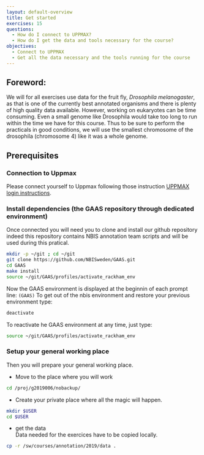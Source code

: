 ```yaml
---
layout: default-overview
title: Get started
exercises: 15
questions:
  - How do I connect to UPPMAX?
  - How do I get the data and tools necessary for the course?
objectives:
  - Connect to UPPMAX
  - Get all the data necessary and the tools running for the course
---
```


## Foreword:

We will for all exercises use data for the fruit fly, *Drosophila melanogaster*, as that is one of the currently best annotated organisms and there is plenty of high quality data available. However, working on eukaryotes can be time consuming. Even a small genome like Drosophila would take too long to run within the time we have for this course. Thus to be sure to perform the practicals in good conditions, we will use the smallest chromosome of the drosophila (chromosome 4) like it was a whole genome.


## Prerequisites

### Connection to Uppmax  
Please connect yourself to Uppmax following those instruction [UPPMAX login instructions](../uppmax_login).

### Install dependencies (the GAAS repository through dedicated environment)  
Once connected you will need you to clone and install our github repository indeed this repository contains NBIS annotation team scripts and will be used during this pratical.

  ```bash
  mkdir -p ~/git ; cd ~/git
  git clone https://github.com/NBISweden/GAAS.git
  cd GAAS
  make install 
  source ~/git/GAAS/profiles/activate_rackham_env
  ```
  
   Now the GAAS environment is displayed at the beginnin of each prompt line: `(GAAS)`
   To get out of the nbis environment and restore your previous environment type:

  ```bash
  deactivate
  ```
  
   To reactivate he GAAS environment at any time, just type:
   
   ```bash
   source ~/git/GAAS/profiles/activate_rackham_env
   ```
   
### Setup your general working place    
Then you will prepare your general working place.  

   * Move to the place where you will work  
    
   ```bash
   cd /proj/g2019006/nobackup/
   ```
  
   * Create your private place where all the magic will happen.  
    
   ```bash
   mkdir $USER
   cd $USER
   ```

   * get the data  
   Data needed for the exercices have to be copied locally.  

   ```bash
   cp -r /sw/courses/annotation/2019/data .
   ```

